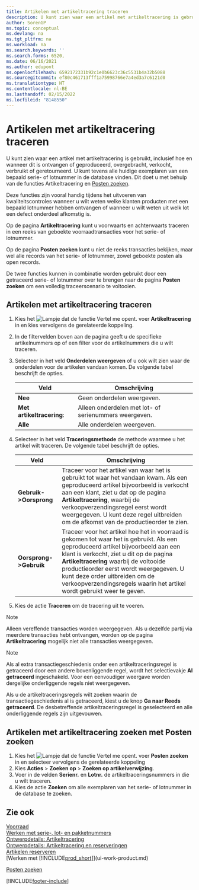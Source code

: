 ```yaml
---
title: Artikelen met artikeltracering traceren
description: U kunt zien waar een artikel met artikeltracering is gebruikt, inclusief hoe en wanneer dit is ontvangen, geproduceerd of geretourneerd, met de functies Artikeltracering en Posten zoeken.
author: SorenGP
ms.topic: conceptual
ms.devlang: na
ms.tgt_pltfrm: na
ms.workload: na
ms.search.keywords: ''
ms.search.forms: 6520,
ms.date: 06/16/2021
ms.author: edupont
ms.openlocfilehash: 6592172331b92c1e0b6623c36c5531b4a32b5088
ms.sourcegitcommit: ef80c461713fff1a75998766e7a4ed3a7c6121d0
ms.translationtype: HT
ms.contentlocale: nl-BE
ms.lasthandoff: 02/15/2022
ms.locfileid: "8148550"
---
```

# <a name="trace-item-tracked-items"></a>Artikelen met artikeltracering traceren
U kunt zien waar een artikel met artikeltracering is gebruikt, inclusief hoe en wanneer dit is ontvangen of geproduceerd, overgebracht, verkocht, verbruikt of geretourneerd. U kunt tevens alle huidige exemplaren van een bepaald serie- of lotnummer in de database vinden. Dit doet u met behulp van de functies Artikeltracering en [Posten zoeken](ui-find-entries.md).  

Deze functies zijn vooral handig tijdens het uitvoeren van kwaliteitscontroles wanneer u wilt weten welke klanten producten met een bepaald lotnummer hebben ontvangen of wanneer u wilt weten uit welk lot een defect onderdeel afkomstig is.  

 Op de pagina **Artikeltracering** kunt u voorwaarts en achterwaarts traceren in een reeks van geboekte voorraadtransacties voor het serie- of lotnummer.  

 Op de pagina **Posten zoeken** kunt u niet de reeks transacties bekijken, maar wel alle records van het serie- of lotnummer, zowel geboekte posten als open records.  

 De twee functies kunnen in combinatie worden gebruikt door een getraceerd serie- of lotnummer over te brengen naar de pagina **Posten zoeken** om een volledig traceerscenario te voltooien. <!-- For more information, see [Walkthrough: Tracing Serial-Lot Numbers](walkthrough-tracing-serial-lot-numbers.md).   -->

## <a name="to-trace-item-tracked-items"></a>Artikelen met artikeltracering traceren  

1.  Kies het ![Lampje dat de functie Vertel me opent.](media/ui-search/search_small.png "Vertel me wat u wilt doen") voer **Artikeltracering** in en kies vervolgens de gerelateerde koppeling.  
2.  In de filtervelden boven aan de pagina geeft u de specifieke artikelnummers op of een filter voor de artikelnummers die u wilt traceren.  
3.  Selecteer in het veld **Onderdelen weergeven** of u ook wilt zien waar de onderdelen voor de artikelen vandaan komen. De volgende tabel beschrijft de opties.  

    |Veld|Omschrijving|  
    |----------------------------------|---------------------------------------|  
    |**Nee**|Geen onderdelen weergeven.|  
    |**Met artikeltracering**:|Alleen onderdelen met lot- of serienummers weergeven.|  
    |**Alle**|Alle onderdelen weergeven.|  

4.  Selecteer in het veld **Traceringsmethode** de methode waarmee u het artikel wilt traceren. De volgende tabel beschrijft de opties.  

    |Veld|Omschrijving|  
    |----------------------------------|---------------------------------------|  
    |**Gebruik->Oorsprong**|Traceer voor het artikel van waar het is gebruikt tot waar het vandaan kwam. Als een geproduceerd artikel bijvoorbeeld is verkocht aan een klant, ziet u dat op de pagina **Artikeltracering**, waarbij de verkoopverzendingsregel eerst wordt weergegeven. U kunt deze regel uitbreiden om de afkomst van de productieorder te zien.|  
    |**Oorsprong->Gebruik**|Traceer voor het artikel hoe het in voorraad is gekomen tot waar het is gebruikt. Als een geproduceerd artikel bijvoorbeeld aan een klant is verkocht, ziet u dit op de pagina **Artikeltracering** waarbij de voltooide productieorder eerst wordt weergegeven. U kunt deze order uitbreiden om de verkoopverzendingsregels waarin het artikel wordt gebruikt weer te geven.|  

5.  Kies de actie **Traceren** om de tracering uit te voeren.  

> [!NOTE]  
>  Alleen vereffende transacties worden weergegeven. Als u dezelfde partij via meerdere transacties hebt ontvangen, worden op de pagina **Artikeltracering** mogelijk niet alle transacties weergegeven.   

> [!NOTE]  
>  Als al extra transactiegeschiedenis onder een artikeltraceringsregel is getraceerd door een andere bovenliggende regel, wordt het selectievakje **Al getraceerd** ingeschakeld. Voor een eenvoudiger weergave worden dergelijke onderliggende regels niet weergegeven.  
>   
>  Als u de artikeltraceringsregels wilt zoeken waarin de transactiegeschiedenis al is getraceerd, kiest u de knop **Ga naar Reeds getraceerd**. De desbetreffende artikeltraceringsregel is geselecteerd en alle onderliggende regels zijn uitgevouwen.  

## <a name="to-find-item-tracked-items-with-find-entries"></a>Artikelen met artikeltracering zoeken met Posten zoeken  

1. Kies het ![Lampje dat de functie Vertel me opent.](media/ui-search/search_small.png "Vertel me wat u wilt doen") voer **Posten zoeken** in en selecteer vervolgens de gerelateerde koppeling  
2. Kies **Acties** > **Zoeken op** > **Zoeken op artikelverwijzing**.
3. Voer in de velden **Serienr.** en **Lotnr.** de artikeltraceringsnummers in die u wilt traceren.  
4. Kies de actie **Zoeken** om alle exemplaren van het serie- of lotnummer in de database te zoeken.  

## <a name="see-also"></a>Zie ook

[Voorraad](inventory-manage-inventory.md)  
[Werken met serie-, lot- en pakketnummers](inventory-how-work-item-tracking.md)  
[Ontwerpdetails: Artikeltracering](design-details-item-tracking.md)  
[Ontwerpdetails: Artikeltracering en reserveringen](design-details-item-tracking-and-reservations.md)  
[Artikelen reserveren](inventory-how-to-reserve-items.md)  
[Werken met [!INCLUDE[prod_short](includes/prod_short.md)]](ui-work-product.md)  
<!-- [Walkthrough: Tracing Serial-Lot Numbers](walkthrough-tracing-serial-lot-numbers.md)   -->
[Posten zoeken](ui-find-entries.md)  


[!INCLUDE[footer-include](includes/footer-banner.md)]